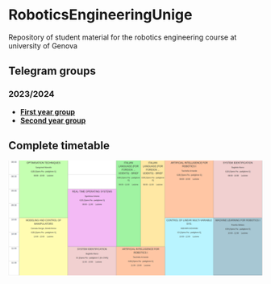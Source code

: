 # RoboticsEngineeringUnige
Repository of student material for the robotics engineering course at university of Genova

## Telegram groups 
### 2023/2024
- **[First year group](https://t.me/+6nOrAmIEi400Y2E0)**
- **[Second year group](https://t.me/+06dEr-xq2pg4MWM8)**
## Complete timetable
![Part1 of timetable](https://github.com/Tonelllo/RoboticsEngineeringUnige/blob/master/TimeTable/1.png?raw=true)
